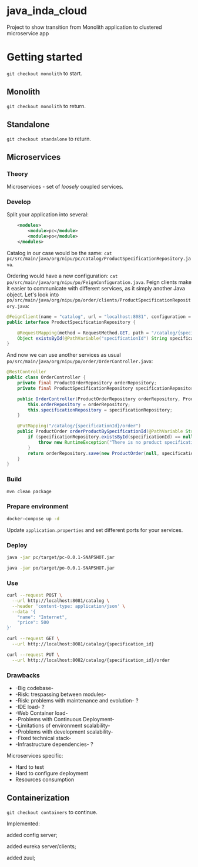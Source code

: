 # java_inda_cloud
Project to show transition from Monolith application to clustered microservice app

# Getting started

`git checkout monolith` to start.

## Monolith

`git checkout monolith` to return.

## Standalone

`git checkout standalone` to return.

## Microservices

### Theory

Microservices - set of *loosely* coupled services.

### Develop

Split your application into several:

```xml
    <modules>
        <module>pc</module>
        <module>po</module>
    </modules>
```

Catalog in our case would be the same: `cat pc/src/main/java/org/nipu/pc/catalog/ProductSpecificationRepository.java`.

Ordering would have a new configuration: `cat po/src/main/java/org/nipu/po/FeignConfiguration.java`.
Feign clients make it easier to communicate with different services, as it simply another Java object.
Let's look into ` po/src/main/java/org/nipu/po/order/clients/ProductSpecificationRepository.java`:

```java
@FeignClient(name = "catalog", url = "localhost:8081", configuration = FeignConfiguration.class)
public interface ProductSpecificationRepository {

    @RequestMapping(method = RequestMethod.GET, path = "/catalog/{specificationId}")
    Object existsById(@PathVariable("specificationId") String specificationId);
}
```

And now we can use another services as usual ` po/src/main/java/org/nipu/po/order/OrderController.java`:

```java
@RestController
public class OrderController {
    private final ProductOrderRepository orderRepository;
    private final ProductSpecificationRepository specificationRepository;

    public OrderController(ProductOrderRepository orderRepository, ProductSpecificationRepository specificationRepository) {
        this.orderRepository = orderRepository;
        this.specificationRepository = specificationRepository;
    }

    @PutMapping("/catalog/{specificationId}/order")
    public ProductOrder orderProductBySpecificationId(@PathVariable String specificationId) {
        if (specificationRepository.existsById(specificationId) == null) {
            throw new RuntimeException("There is no product specification with Id: " + specificationId);
        }
        return orderRepository.save(new ProductOrder(null, specificationId, 1l));
    }
}
```

### Build

```bash
mvn clean package
```

### Prepare environment

```bash
docker-compose up -d
```

Update `application.properties` and set different ports for your services.

### Deploy

```bash
java -jar pc/target/pc-0.0.1-SNAPSHOT.jar

```

```bash
java -jar po/target/po-0.0.1-SNAPSHOT.jar
```

### Use

```bash
curl --request POST \
  --url http://localhost:8081/catalog \
  --header 'content-type: application/json' \
  --data '{
	"name": "Internet",
	"price": 500
}'
```

```bash
curl --request GET \
  --url http://localhost:8081/catalog/{specification_id}
```

```bash
curl --request PUT \
  --url http://localhost:8082/catalog/{specification_id}/order
```

### Drawbacks

- -Big codebase-
- -Risk: trespassing between modules-
- -Risk: problems with maintenance and evolution- ?
- -IDE load- ?
- -Web Container load-
- -Problems with Continuous Deployment- 
- -Limitations of environment scalability-
- -Problems with development scalability- 
- -Fixed technical stack-
- -Infrastructure dependencies- ?

Microservices specific:

- Hard to test
- Hard to configure deployment
- Resources consumption

## Containerization

`git checkout containers` to continue.

Implemented:

added config server;

added eureka server/clients;

added zuul;



